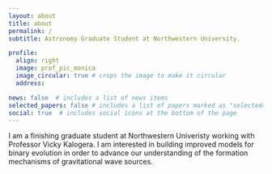 ```yaml
---
layout: about
title: about
permalink: /
subtitle: Astronomy Graduate Student at Northwestern University.

profile:
  align: right
  image: prof_pic_monica
  image_circular: true # crops the image to make it circular
  address:    

news: false  # includes a list of news items
selected_papers: false # includes a list of papers marked as "selected={true}"
social: true  # includes social icons at the bottom of the page
---
```


I am a finishing graduate student at Northwestern Univeristy working with Professor Vicky Kalogera. I am interested in building improved models for binary evolution in order to advance our understanding of the formation mechanisms of gravitational wave sources. 

